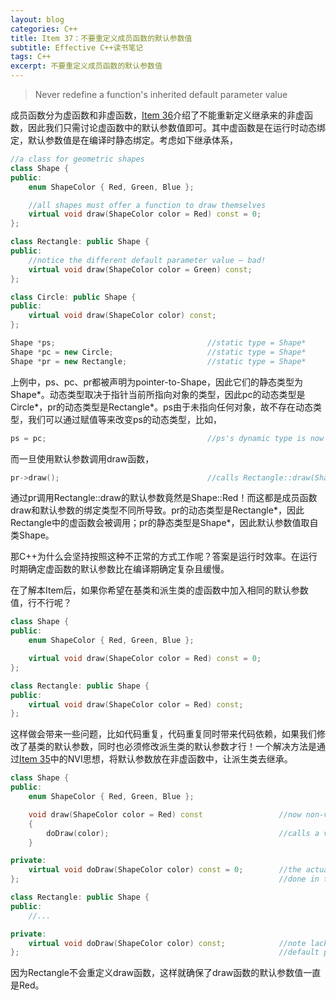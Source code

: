 ```yaml
---
layout: blog
categories: C++
title: Item 37：不要重定义成员函数的默认参数值
subtitle: Effective C++读书笔记
tags: C++
excerpt: 不要重定义成员函数的默认参数值
---
```


> Never redefine a function's inherited default parameter value

成员函数分为虚函数和非虚函数，[Item 36](/2016/02/24/effective-36.html)介绍了不能重新定义继承来的非虚函数，因此我们只需讨论虚函数中的默认参数值即可。其中虚函数是在运行时动态绑定，默认参数值是在编译时静态绑定。考虑如下继承体系，

```cpp
//a class for geometric shapes
class Shape {
public:
    enum ShapeColor { Red, Green, Blue };

    //all shapes must offer a function to draw themselves
    virtual void draw(ShapeColor color = Red) const = 0;
};

class Rectangle: public Shape {
public:
    //notice the different default parameter value — bad!
    virtual void draw(ShapeColor color = Green) const;
};

class Circle: public Shape {
public:
    virtual void draw(ShapeColor color) const;
};

Shape *ps;                                  //static type = Shape*
Shape *pc = new Circle;                     //static type = Shape*
Shape *pr = new Rectangle;                  //static type = Shape*
```

上例中，ps、pc、pr都被声明为pointer-to-Shape，因此它们的静态类型为Shape\*。动态类型取决于指针当前所指向对象的类型，因此pc的动态类型是Circle\*，pr的动态类型是Rectangle\*。ps由于未指向任何对象，故不存在动态类型，我们可以通过赋值等来改变ps的动态类型，比如，

```cpp
ps = pc;                                    //ps's dynamic type is now Circle*
```

而一旦使用默认参数调用draw函数，

```cpp
pr->draw();                                 //calls Rectangle::draw(Shape::Red)!
```

通过pr调用Rectangle::draw的默认参数竟然是Shape::Red！而这都是成员函数draw和默认参数的绑定类型不同所导致。pr的动态类型是Rectangle\*，因此Rectangle中的虚函数会被调用；pr的静态类型是Shape\*，因此默认参数值取自类Shape。

那C++为什么会坚持按照这种不正常的方式工作呢？答案是运行时效率。在运行时期确定虚函数的默认参数比在编译期确定复杂且缓慢。

在了解本Item后，如果你希望在基类和派生类的虚函数中加入相同的默认参数值，行不行呢？

```cpp
class Shape {
public:
    enum ShapeColor { Red, Green, Blue };

    virtual void draw(ShapeColor color = Red) const = 0;
};

class Rectangle: public Shape {
public:
    virtual void draw(ShapeColor color = Red) const;
};
```

这样做会带来一些问题，比如代码重复，代码重复同时带来代码依赖，如果我们修改了基类的默认参数，同时也必须修改派生类的默认参数才行！一个解决方法是通过[Item 35](/2016/02/23/effective-35.html)中的NVI思想，将默认参数放在非虚函数中，让派生类去继承。

```cpp
class Shape {
public:
    enum ShapeColor { Red, Green, Blue };

    void draw(ShapeColor color = Red) const                 //now non-virtual
    {
        doDraw(color);                                      //calls a virtual
    }

private:
    virtual void doDraw(ShapeColor color) const = 0;        //the actual work is
};                                                          //done in this func

class Rectangle: public Shape {
public:
    //...

private:
    virtual void doDraw(ShapeColor color) const;            //note lack of a
};                                                          //default param val
```

因为Rectangle不会重定义draw函数，这样就确保了draw函数的默认参数值一直是Red。
